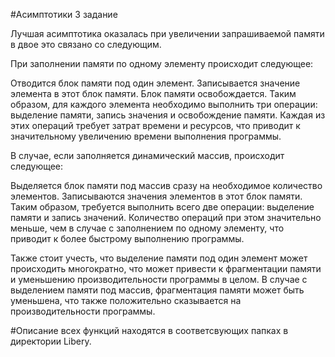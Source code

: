 #Асимптотики 3 задание

Лучшая асимптотика оказалась при увеличении запрашиваемой памяти в двое это связано со следующим.

При заполнении памяти по одному элементу происходит следующее:

Отводится блок памяти под один элемент.
Записывается значение элемента в этот блок памяти.
Блок памяти освобождается.
Таким образом, для каждого элемента необходимо выполнить три операции: выделение памяти, запись значения и освобождение памяти. Каждая из этих операций требует затрат времени и ресурсов, что приводит к значительному увеличению времени выполнения программы.

В случае, если заполняется динамический массив, происходит следующее:

Выделяется блок памяти под массив сразу на необходимое количество элементов.
Записываются значения элементов в этот блок памяти.
Таким образом, требуется выполнить всего две операции: выделение памяти и запись значений. Количество операций при этом значительно меньше, чем в случае с заполнением по одному элементу, что приводит к более быстрому выполнению программы.

Также стоит учесть, что выделение памяти под один элемент может происходить многократно, что может привести к фрагментации памяти и уменьшению производительности программы в целом. В случае с выделением памяти под массив, фрагментация памяти может быть уменьшена, что также положительно сказывается на производительности программы.

 #Описание всех функций находятся в соответсвующих папках в директории Libery.